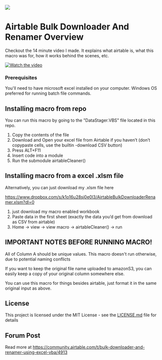 ![](https://i.imgur.com/KijwQNZ.png)

# Airtable Bulk Downloader And Renamer Overview

Checkout the 14 minute video I made. It explains what airtable is, what this macro was for, how it works behind the scenes, etc.

[![Watch the video](https://i.imgur.com/I81A3Sc.png)](https://vimeo.com/312658024)

### Prerequisites

You'll need to have microsoft excel installed on your computer. Windows OS preferred for running batch file commands.

## Installing macro from repo

You can run this macro by going to the "DataStager.VBS" file located in this repo.

1. Copy the contents of the file
2. Download and Open your excel file from Airtable if you haven’t (don’t copypaste cells, use the builtin -download CSV button)
3. Press ALT+F11
4. Insert code into a module
5. Run the submodule airtableCleaner()

## Installing macro from a excel .xlsm file

Alternatively, you can just download my .xlsm file here

https://www.dropbox.com/s/k1o16u28sj0e0l3/AirtableBulkDownloaderRenamer.xlsm?dl=0

1. just download my macro enabled workbook
2. Paste data in the first sheet (exactly the data you’d get from download as CSV from airtable)
3. Home → view → view macro → airtableCleaner() → run

## IMPORTANT NOTES BEFORE RUNNING MACRO!

All of Column A should be unique values. This macro doesn't run otherwise, due to potential naming conflicts

If you want to keep the original file name uploaded to amazonS3, you can easily keep a copy of your original column somewhere else.

You can use this macro for things besides airtable, just format it in the same original input as above.

## License

This project is licensed under the MIT License - see the [LICENSE.md](LICENSE.md) file for details

## Forum Post

Read more at https://community.airtable.com/t/bulk-downloader-and-renamer-using-excel-vba/4913
